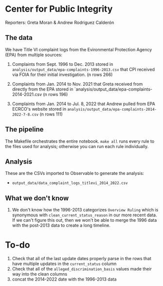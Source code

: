 # Center for Public Integrity

Reporters: Greta Moran & Andrew Rodriguez Calderón

## The data

We have Title VI complaint logs from the Evironmental Protection Agency (EPA) from multiple sources:

1. Complaints from Sept. 1996 to Dec. 2013 stored in `analysis/output_data/epa-complaints-1996-2013.csv` that CPI received via FOIA for their initial investigation. (n rows 266)

2. Complaints from Jan. 2014 to Nov. 2021 that Greta received from directly from the EPA stored in `analysis/output_data/epa-complaints-2014-2021.csv (n rows 196)

3. Complaints from Jan. 2014 to Jul. 8, 2022 that Andrew pulled from EPA ECRCO's website stored in `analysis/output_data/epa-complaints-2014-2022-7-8.csv` (n rows 111)

## The pipeline

The Makefile orchestrates the entire notebook. `make all` runs every rule to the files used for analysis; otherwise you can run each rule individually.

## Analysis

These are the CSVs imported to Observable to generate the analysis:

- `output_data/data_complaint_logs_titlevi_2014_2022.csv`

## What we don't know

1. We don't know how the 1996-2013 categorizes `Overview Ruling` which is synonymous with `clean_current_status_reason` in our more recent data. If we can't figure this out, then we won't be able to merge the 1996 data with the post-2013 data to create a long timeline.

# To-do

1. Check that all of the last update dates properly parse in the rows that have multiple updates in the `current_status` column
2. Check that all of the `alleged_discrimination_basis` values made their way into the clean columns
3. concat the 2014-2022 date with the 1996-2013 data
